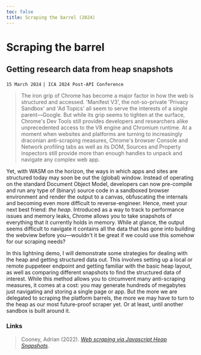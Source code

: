 ```yaml
---
toc: false
title: Scraping the barrel (2024)
---
```


# Scraping the barrel
## Getting research data from heap snapshots [](#post)

`15 March 2024` `| ICA 2024 Post-API Conference`
> The iron grip of Chrome has become a major factor in how the web is structured and accessed. 
> 'Manifest V3', the not-so-private 'Privacy Sandbox' and 'Ad Topics' all seem to serve the interests of a single parent—Google. 
> But while its grip seems to tighten at the surface, Chrome's Dev Tools still provides developers and researchers alike unprecedented access to the V8 engine and Chromium runtime. 
> At a moment when websites and platforms are turning to increasingly draconian anti-scraping measures, Chrome's browser Console and Network profiling tabs as well as its DOM, Sources and Property inspectors still provide more than enough handles to unpack and navigate any complex web app.

Yet, with WASM on the horizon, the ways in which apps and sites are structured today may soon be out the (global) window. 
Instead of operating on the standard Document Object Model, developers can now pre-compile and run any type of (binary) source code in a sandboxed browser environment and render the output to a canvas, obfuscating the internals and becoming even more difficult to reverse-engineer. 
Hence, meet your next best friend: *the heap*. Introduced as a way to track to performance issues and memory leaks, Chrome allows you to take snapshots of everything that it currently holds in memory. 
While at glance, the output seems difficult to navigate it contains all the data that has gone into building the webview before you—wouldn't it be great if we could use this somehow for our scraping needs?

In this lightning demo, I will demonstrate some strategies for dealing with the heap and getting structured data out. 
This involves setting up a local or remote puppeteer endpoint and getting familiar with the basic heap layout, as well as comparing different snapshots to find the structured data of interest. 
While this method allows you to circumvent many anti-scraping measures, it comes at a cost: you may generate hundreds of megabytes just navigating and storing a single page or app. 
But the more we are delegated to scraping the platform barrels, the more we may have to turn to the heap as our most future-proof scraper yet. Or at least, until another sandbox is built around it.

### Links
> Cooney, Adrian (2022). [*Web scraping via Javascript Heap Snapshots*](https://www.adriancooney.ie/blog/web-scraping-via-javascript-heap-snapshots).